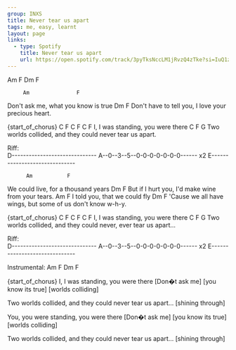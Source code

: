 ```yaml
---
group: INXS
title: Never tear us apart
tags: me, easy, learnt
layout: page
links:
  - type: Spotify
    title: Never tear us apart
    url: https://open.spotify.com/track/3pyTksNccLM1jRvzQ4zTke?si=IuQ1z9WpSiexwj-9Oi95dg
---
```



Am F Dm F


 	     Am               F
Don't ask me, what you know is true
              Dm          F
Don't have to tell you, I love your precious heart.

{start_of_chorus}
C F       C       F         C     F
I, I was standing, you were there
               C    F               G
Two worlds collided, and they could never tear us apart.

Riff: 	
D------------------------------
A--0--3--5--0-0-0-0-0-0-0------     x2
E------------------------------


          Am           F
We could live, for a thousand years
          Dm                 F
But if I hurt you, I'd make wine from your tears.
    Am           F
I told you, that we could fly
          Dm                   F
'Cause we all have wings, but some of us don't know w-h-y.

{start_of_chorus}
C F       C       F         C     F
I, I was standing, you were there
               C    F               G
Two worlds collided, and they could never, ever tear us apart...

Riff: 	
D------------------------------
A--0--3--5--0-0-0-0-0-0-0------     x2
E------------------------------

Instrumental: 
Am F Dm F

{start_of_chorus}
I,             I was standing,             you were there
 [Don�t ask me]          [you know its true]          [worlds colliding]

Two worlds collided,               and they could never tear us apart...
                  [shining through]

You,        you were standing,              you were there
[Don�t ask me]             [you know its true]        [worlds colliding]

Two worlds collided,             and they could never tear us apart...
                  [shining through]


